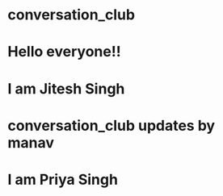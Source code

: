 # conversation_club

# Hello everyone!!
# I am Jitesh Singh
# conversation_club updates by manav
# I am Priya Singh

